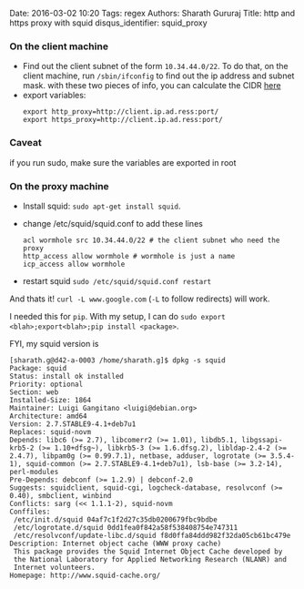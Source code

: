 Date: 2016-03-02 10:20
Tags: regex
Authors: Sharath Gururaj
Title: http and https proxy with squid
disqus_identifier: squid_proxy


### On the client machine
* Find out the client subnet of the form `10.34.44.0/22`. To do that, on the client machine, run `/sbin/ifconfig` to find out the       ip address and subnet mask. with these two pieces of info, you can calculate the CIDR [here](http://www.subnet-calculator.com/cidr.php)
* export variables: 
  ````
  export http_proxy=http://client.ip.ad.ress:port/
  export https_proxy=http://client.ip.ad.ress:port/
  ````
### Caveat
if you run sudo, make sure the variables are exported in root

### On the proxy machine
* Install squid: `sudo apt-get install squid`. 
* change /etc/squid/squid.conf to add these lines
   ````
   acl wormhole src 10.34.44.0/22 # the client subnet who need the proxy
   http_access allow wormhole # wormhole is just a name
   icp_access allow wormhole
   ````
  
* restart squid `sudo /etc/squid/squid.conf restart`

And thats it! `curl -L www.google.com` (`-L` to follow redirects) will work.

I needed this for `pip`. With my setup, I can do `sudo export <blah>;export<blah>;pip install <package>`. 

FYI, my squid version is
````
[sharath.g@d42-a-0003 /home/sharath.g]$ dpkg -s squid
Package: squid
Status: install ok installed
Priority: optional
Section: web
Installed-Size: 1864
Maintainer: Luigi Gangitano <luigi@debian.org>
Architecture: amd64
Version: 2.7.STABLE9-4.1+deb7u1
Replaces: squid-novm
Depends: libc6 (>= 2.7), libcomerr2 (>= 1.01), libdb5.1, libgssapi-krb5-2 (>= 1.10+dfsg~), libkrb5-3 (>= 1.6.dfsg.2), libldap-2.4-2 (>= 2.4.7), libpam0g (>= 0.99.7.1), netbase, adduser, logrotate (>= 3.5.4-1), squid-common (>= 2.7.STABLE9-4.1+deb7u1), lsb-base (>= 3.2-14), perl-modules
Pre-Depends: debconf (>= 1.2.9) | debconf-2.0
Suggests: squidclient, squid-cgi, logcheck-database, resolvconf (>= 0.40), smbclient, winbind
Conflicts: sarg (<< 1.1.1-2), squid-novm
Conffiles:
 /etc/init.d/squid 04af7c1f2d27c35db0200679fbc9bdbe
 /etc/logrotate.d/squid 0dd1fea0f842a58f538408754e747311
 /etc/resolvconf/update-libc.d/squid f8d0ffa84ddd982f32da05cb61bc479e
Description: Internet object cache (WWW proxy cache)
 This package provides the Squid Internet Object Cache developed by
 the National Laboratory for Applied Networking Research (NLANR) and
 Internet volunteers.
Homepage: http://www.squid-cache.org/

````
